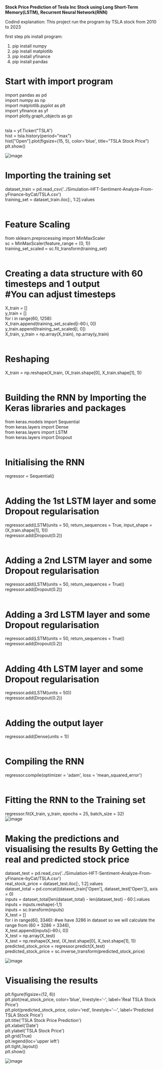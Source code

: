 <b>Stock Price Prediction of Tesla Inc Stock using Long Short-Term Memory(LSTM), Recurrent Neural Network(RNN)</b><br>




















Codind explanation:
This project run the program by TSLA stock from 2010 to 2023

first step pls install program:
1. pip install numpy
2. pip install matplotlib
3. pip install yfinance
4. pip install pandas

# Start with import program<br>
import pandas as pd <br>
import numpy as np <br>
import matplotlib.pyplot as plt <br>
import yfinance as yf <br>
import plotly.graph_objects as go <br><br>

tsla = yf.Ticker("TSLA") <br>
hist = tsla.history(period="max") <br>
hist["Open"].plot(figsize=(15, 5), color='blue', title="TSLA Stock Price") <br>
plt.show() <br>

![image](https://github.com/Kanangnut/Predicting-Stock-Market-Index-Using-LSTM-yFinance/assets/130201193/aebe4050-be8f-40e8-94ed-701eabbaa637)
 <br>
# Importing the training set<br>
dataset_train = pd.read_csv('../Simulation-HFT-Sentiment-Analyze-From-yFinance-byCat/TSLA.csv') <br>
training_set = dataset_train.iloc[:, 1:2].values <br><br>

# Feature Scaling <br>
from sklearn.preprocessing import MinMaxScaler<br>
sc = MinMaxScaler(feature_range = (0, 1))<br>
training_set_scaled = sc.fit_transform(training_set)<br><br>

# Creating a data structure with 60 timesteps and 1 output <br> #You can adjust timesteps
X_train = [] <br>
y_train = [] <br>
for i in range(60, 1258): <br>
    X_train.append(training_set_scaled[i-60:i, 0]) <br>
    y_train.append(training_set_scaled[i, 0]) <br>
X_train, y_train = np.array(X_train), np.array(y_train) <br><br>

# Reshaping<br>
X_train = np.reshape(X_train, (X_train.shape[0], X_train.shape[1], 1))<br><br>

# Building the RNN by Importing the Keras libraries and packages <br>
from keras.models import Sequential<br>
from keras.layers import Dense <br>
from keras.layers import LSTM <br>
from keras.layers import Dropout <br><br>

# Initialising the RNN<br>
regressor = Sequential()<br><br>

# Adding the 1st LSTM layer and some Dropout regularisation<br>
regressor.add(LSTM(units = 50, return_sequences = True, input_shape = (X_train.shape[1], 1)))<br>
regressor.add(Dropout(0.2))<br><br>

# Adding a 2nd LSTM layer and some Dropout regularisation<br>
regressor.add(LSTM(units = 50, return_sequences = True))<br>
regressor.add(Dropout(0.2))<br><br>

# Adding a 3rd LSTM layer and some Dropout regularisation<br>
regressor.add(LSTM(units = 50, return_sequences = True))<br>
regressor.add(Dropout(0.2))<br><br>

# Adding 4th LSTM layer and some Dropout regularisation<br>
regressor.add(LSTM(units = 50))<br>
regressor.add(Dropout(0.2))<br><br>

# Adding the output layer<br>
regressor.add(Dense(units = 1))<br><br>

# Compiling the RNN<br>
regressor.compile(optimizer = 'adam', loss = 'mean_squared_error')<br><br>

# Fitting the RNN to the Training set<br>
regressor.fit(X_train, y_train, epochs = 25, batch_size = 32)
<br>
![image](https://github.com/Kanangnut/Predicting-Stock-Market-Index-Using-LSTM-yFinance/assets/130201193/eb42d581-2fa4-4b0b-9311-601b42f075cd)
<br>
# Making the predictions and visualising the results By Getting the real and predicted stock price<br>
dataset_test = pd.read_csv('../Simulation-HFT-Sentiment-Analyze-From-yFinance-byCat/TSLA.csv')<br>
real_stock_price = dataset_test.iloc[:, 1:2].values<br>
dataset_total = pd.concat((dataset_train['Open'], dataset_test['Open']), axis = 0)<br>
inputs = dataset_total[len(dataset_total) - len(dataset_test) - 60:].values<br>
inputs = inputs.reshape(-1,1)<br>
inputs = sc.transform(inputs)<br>
X_test = []<br>
for i in range(60, 3346): #we have 3286 in dataset so we will calculate the range from (60 + 3286 = 3346),<br>
    X_test.append(inputs[i-60:i, 0])<br>
X_test = np.array(X_test)<br>
X_test = np.reshape(X_test, (X_test.shape[0], X_test.shape[1], 1))<br>
predicted_stock_price = regressor.predict(X_test)<br>
predicted_stock_price = sc.inverse_transform(predicted_stock_price)<br>

![image](https://github.com/Kanangnut/Predicting-Stock-Market-Index-Using-LSTM-yFinance/assets/130201193/867b673e-88a5-43ac-a14d-785e2a85ae07)
<br>
# Visualising the results<br>
plt.figure(figsize=(12, 6)) <br>
plt.plot(real_stock_price, color='blue', linestyle='-', label='Real TSLA Stock Price') <br>
plt.plot(predicted_stock_price, color='red', linestyle='--', label='Predicted TSLA Stock Price') <br>
plt.title('TSLA Stock Price Prediction') <br>
plt.xlabel('Date')  <br>
plt.ylabel('TSLA Stock Price') <br>
plt.grid(True)  <br>
plt.legend(loc='upper left') <br>
plt.tight_layout() <br>
plt.show() <br>

![image](https://github.com/Kanangnut/Predicting-Stock-Market-Index-Using-LSTM-yFinance/assets/130201193/1dd05caa-a902-4a0c-9cfe-2e2adac9fcf8)


























